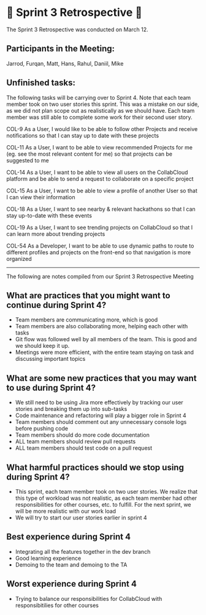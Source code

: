 # :speech_balloon: Sprint 3 Retrospective :speech_balloon:

The Sprint 3 Retrospective was conducted on March 12.

## Participants in the Meeting:
Jarrod, Furqan, Matt, Hans, Rahul, Daniil, Mike

## Unfinished tasks:
The following tasks will be carrying over to Sprint 4. Note that each team member took on two user stories this sprint. This was a mistake on our side, as we did not plan scope out as realistically as we should have. Each team member was still able to complete some work for their second user story.

COL-9 As a User, I would like to be able to follow other Projects and receive notifications so that I can stay up to date with these projects

COL-11 As a User, I want to be able to view recommended Projects for me (eg. see the most relevant content for me) so that projects can be suggested to me

COL-14 As a User, I want to be able to view all users on the CollabCloud platform and be able to send a request to collaborate on a specific project

COL-15 As a User, I want to be able to view a profile of another User so that I can view their information

COL-18 As a User, I want to see nearby & relevant hackathons so that I can stay up-to-date with these events

COL-19 As a User, I want to see trending projects on CollabCloud so that I can learn more about trending projects

COL-54 As a Developer, I want to be able to use dynamic paths to route to different profiles and projects on the front-end so that navigation is more organized


---

The following are notes compiled from our Sprint 3 Retrospective Meeting

## What are practices that you might want to continue during Sprint 4?
- Team members are communicating more, which is good
- Team members are also collaborating more, helping each other with tasks
- Git flow was followed well by all members of the team. This is good and we should keep it up.
- Meetings were more efficient, with the entire team staying on task and discussing important topics

## What are some new practices that you may want to use during Sprint 4?
- We still need to be using Jira more effectively by tracking our user stories and breaking them up into sub-tasks
- Code maintenance and refactoring will play a bigger role in Sprint 4
- Team members should comment out any unnecessary console logs before pushing code
- Team members should do more code documentation
- ALL team members should review pull requests
- ALL team members should test code on a pull request 

## What harmful practices should we stop using during Sprint 4?
- This sprint, each team member took on two user stories. We realize that this type of workload was not realistic, as each team member had other responsibilities for other courses, etc. to fulfill. For the next sprint, we will be more realistic with our work load
- We will try to start our user stories earlier in sprint 4

## Best experience during Sprint 4
- Integrating all the features together in the dev branch
- Good learning experience
- Demoing to the team and demoing to the TA

## Worst experience during Sprint 4
- Trying to balance our responsibilities for CollabCloud with responsibitilies for other courses